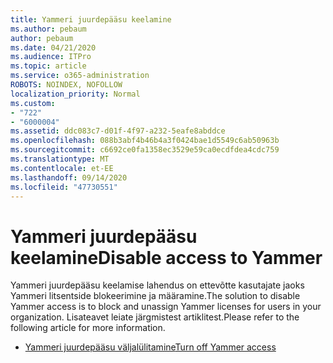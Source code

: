 ```yaml
---
title: Yammeri juurdepääsu keelamine
ms.author: pebaum
author: pebaum
ms.date: 04/21/2020
ms.audience: ITPro
ms.topic: article
ms.service: o365-administration
ROBOTS: NOINDEX, NOFOLLOW
localization_priority: Normal
ms.custom:
- "722"
- "6000004"
ms.assetid: ddc083c7-d01f-4f97-a232-5eafe8abddce
ms.openlocfilehash: 088b3abf4b46b4a3f0424bae1d5549c6ab50963b
ms.sourcegitcommit: c6692ce0fa1358ec3529e59ca0ecdfdea4cdc759
ms.translationtype: MT
ms.contentlocale: et-EE
ms.lasthandoff: 09/14/2020
ms.locfileid: "47730551"
---
```

# <a name="disable-access-to-yammer"></a><span data-ttu-id="6f070-102">Yammeri juurdepääsu keelamine</span><span class="sxs-lookup"><span data-stu-id="6f070-102">Disable access to Yammer</span></span>

<span data-ttu-id="6f070-103">Yammeri juurdepääsu keelamise lahendus on ettevõtte kasutajate jaoks Yammeri litsentside blokeerimine ja määramine.</span><span class="sxs-lookup"><span data-stu-id="6f070-103">The solution to disable Yammer access is to block and unassign Yammer licenses for users in your organization.</span></span> <span data-ttu-id="6f070-104">Lisateavet leiate järgmistest artiklitest.</span><span class="sxs-lookup"><span data-stu-id="6f070-104">Please refer to the following article for more information.</span></span>
  
- [<span data-ttu-id="6f070-105">Yammeri juurdepääsu väljalülitamine</span><span class="sxs-lookup"><span data-stu-id="6f070-105">Turn off Yammer access</span></span>](https://docs.microsoft.com/yammer/manage-yammer-users/turn-off-user-access)

